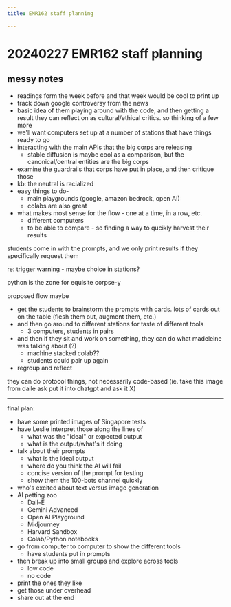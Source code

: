 ```yaml
---
title: EMR162 staff planning

---
```


# 20240227 EMR162 staff planning
## messy notes
* readings form the week before and that week would be cool to print up
* track down google controversy from the news
* basic idea of them playing around with the code, and then getting a result they can reflect on as cultural/ethical critics. so thinking of a few more 
* we'll want computers set up at a number of stations that have things ready to go
* interacting with the main APIs that the big corps are releasing 
    * stable diffusion is maybe cool as a comparison, but the canonical/central entities are the big corps
* examine the guardrails that corps have put in place, and then critique those
* kb: the neutral is racialized
* easy things to do-
    * main playgrounds (google, amazon bedrock, open AI)
    * colabs are also great
* what makes most sense for the flow - one at a time, in a row, etc.
    * different computers
    * to be able to compare - so finding a way to qucikly harvest their results

students come in with the prompts, and we only print results if they specifically request them

re: trigger warning - maybe choice in stations?

python is the zone for equisite corpse-y 

proposed flow maybe
* get the students to brainstorm the prompts with cards. lots of cards out on the table (flesh them out, augment them, etc.)
* and then go around to different stations for taste of different tools 
    * 3 computers, students in pairs
* and then if they sit and work on something, they can do what madeleine was talking about (?)
    * machine stacked colab?? 
    * students could pair up again
* regroup and reflect

they can do protocol things, not necessarily code-based (ie. take this image from dalle ask put it into chatgpt and ask it X)

---

final plan:
* have some printed images of Singapore tests
* have Leslie interpret those along the lines of 
    * what was the "ideal" or expected output
    * what is the output/what's it doing
* talk about their prompts
    * what is the ideal output
    * where do you think the AI will fail
    * concise version of the prompt for testing
    * show them the 100-bots channel quickly
* who's excited about text versus image generation
* AI petting zoo
    * Dall-E
    * Gemini Advanced
    * Open AI Playground
    * Midjourney
    * Harvard Sandbox
    * Colab/Python notebooks
* go from computer to computer to show the different tools
    * have students put in prompts
* then break up into small groups and explore across tools
    * low code
    * no code
* print the ones they like
* get those under overhead
* share out at the end